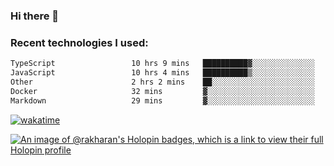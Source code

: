 ### Hi there 👋

### Recent technologies I used:
<!--START_SECTION:waka-->

```txt
TypeScript                 10 hrs 9 mins   ██████████▓░░░░░░░░░░░░░░   42.30 %
JavaScript                 10 hrs 4 mins   ██████████▒░░░░░░░░░░░░░░   41.97 %
Other                      2 hrs 2 mins    ██░░░░░░░░░░░░░░░░░░░░░░░   08.53 %
Docker                     32 mins         ▓░░░░░░░░░░░░░░░░░░░░░░░░   02.28 %
Markdown                   29 mins         ▓░░░░░░░░░░░░░░░░░░░░░░░░   02.04 %
```

<!--END_SECTION:waka-->
[![wakatime](https://wakatime.com/badge/user/fe50d444-0cee-4d14-a0b3-b9e8509eb4d0.svg)](https://wakatime.com/@fe50d444-0cee-4d14-a0b3-b9e8509eb4d0)

[![An image of @rakharan's Holopin badges, which is a link to view their full Holopin profile](https://holopin.me/rakharan)](https://holopin.io/@rakharan)
